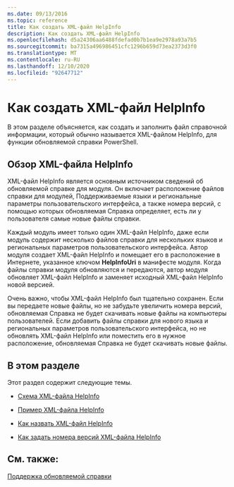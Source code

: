```yaml
---
ms.date: 09/13/2016
ms.topic: reference
title: Как создать XML-файл HelpInfo
description: Как создать XML-файл HelpInfo
ms.openlocfilehash: d5a24306aa6488fdefad0b7b1ea9e2978a93a7b5
ms.sourcegitcommit: ba7315a496986451cfc1296b659d73ea2373d3f0
ms.translationtype: MT
ms.contentlocale: ru-RU
ms.lasthandoff: 12/10/2020
ms.locfileid: "92647712"
---
```

# <a name="how-to-create-a-helpinfo-xml-file"></a>Как создать XML-файл HelpInfo

В этом разделе объясняется, как создать и заполнить файл справочной информации, который обычно называется XML-файлом HelpInfo, для функции обновляемой справки PowerShell.

## <a name="helpinfo-xml-file-overview"></a>Обзор XML-файла HelpInfo

XML-файл HelpInfo является основным источником сведений об обновляемой справке для модуля. Он включает расположение файлов справки для модулей, Поддерживаемые языки и региональные параметры пользовательского интерфейса, а также номера версий, с помощью которых обновляемая Справка определяет, есть ли у пользователя самые новые файлы справки.

Каждый модуль имеет только один XML-файл HelpInfo, даже если модуль содержит несколько файлов справки для нескольких языков и региональных параметров пользовательского интерфейса. Автор модуля создает XML-файл HelpInfo и помещает его в расположение в Интернете, указанное ключом **HelpInfoUri** в манифесте модуля. Когда файлы справки модуля обновляются и передаются, автор модуля обновляет XML-файл HelpInfo и заменяет исходный XML-файл HelpInfo новой версией.

Очень важно, чтобы XML-файл HelpInfo был тщательно сохранен. Если вы передаете новые файлы, но не забудьте увеличить номера версий, обновляемая Справка не будет скачивать новые файлы на компьютеры пользователей. Если добавить файлы справки для нового языка и региональных параметров пользовательского интерфейса, но не обновлять XML-файл HelpInfo или поместить его в нужное расположение, обновляемая Справка не будет скачивать новые файлы.

## <a name="in-this-section"></a>В этом разделе

Этот раздел содержит следующие темы.

- [Схема XML-файла HelpInfo](./helpinfo-xml-schema.md)

- [Пример XML-файла HelpInfo](./helpinfo-xml-sample-file.md)

- [Как назвать XML-файл HelpInfo](./how-to-name-a-helpinfo-xml-file.md)

- [Как задать номера версий XML-файла HelpInfo](./how-to-set-helpinfo-xml-version-numbers.md)

## <a name="see-also"></a>См. также:

[Поддержка обновляемой справки](./supporting-updatable-help.md)
